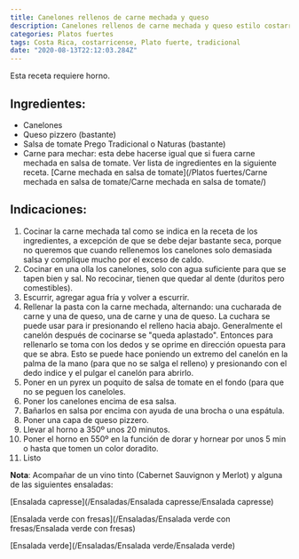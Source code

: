 ```yaml
---
title: Canelones rellenos de carne mechada y queso
description: Canelones rellenos de carne mechada y queso estilo costarricense
categories: Platos fuertes
tags: Costa Rica, costarricense, Plato fuerte, tradicional
date: "2020-08-13T22:12:03.284Z"
---
```


Esta receta requiere horno.

## Ingredientes:

- Canelones
- Queso pizzero (bastante)
- Salsa de tomate Prego Tradicional o Naturas (bastante)
- Carne para mechar: esta debe hacerse igual que si fuera carne mechada en salsa de tomate. Ver lista de ingredientes en la siguiente receta.
[Carne mechada en salsa de tomate](/Platos fuertes/Carne mechada en salsa de tomate/Carne mechada en salsa de tomate/)

## Indicaciones:

1. Cocinar la carne mechada tal como se indica en la receta de los ingredientes, a excepción de que se debe dejar bastante seca, porque no queremos que cuando rellenemos los canelones solo demasiada salsa y complique mucho por el exceso de caldo.
2. Cocinar en una olla los canelones, solo con agua suficiente para que se tapen bien y sal. No recocinar, tienen que quedar al dente (duritos pero comestibles).
3. Escurrir, agregar agua fría y volver a escurrir.
4. Rellenar la pasta con la carne mechada, alternando: una cucharada de carne y una de queso, una de carne y una de queso. La cuchara se  puede usar para ir  presionando el relleno hacia abajo. Generalmente el canelón después de cocinarse se "queda aplastado". Entonces para rellenarlo se toma con los dedos y se oprime en dirección opuesta para que se abra. Esto se puede hace poniendo un extremo del canelón en la palma de la mano (para que no se salga el relleno) y presionando con el dedo indice y el pulgar el canelón para abrirlo.
5. Poner en un pyrex un poquito de salsa de tomate en el fondo (para que no se peguen los caneloles.
6. Poner los canelones encima de esa salsa.
7. Bañarlos en salsa por encima con ayuda de una brocha o una espátula.
8. Poner una capa de queso pizzero.
9. Llevar al horno a 350º unos 20 minutos.
10. Poner el horno en 550º en la función de dorar y hornear por unos 5 min o hasta que tomen un color doradito.
11. Listo

**Nota**: Acompañar de un vino tinto (Cabernet Sauvignon y Merlot) y alguna de las siguientes ensaladas:

[Ensalada capresse](/Ensaladas/Ensalada capresse/Ensalada capresse)

[Ensalada verde con fresas](/Ensaladas/Ensalada verde con fresas/Ensalada verde con fresas)

[Ensalada verde](/Ensaladas/Ensalada verde/Ensalada verde)

